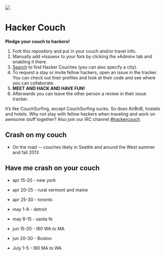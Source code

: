 ![](https://raw.github.com/jancborchardt/hackercouch/master/hackercouch.png)
# Hacker Couch

**Pledge your couch to hackers!**

1. Fork this repository and put in your couch and/or travel info.
2. Manually add »Issues« to your fork by clicking the »Admin« tab and enabling it there.
3. [Search](https://github.com/search?q=hackercouch+fork:true) to find Hacker Couches (you can also specify a city).
4. To request a stay or invite fellow hackers, open an issue in the tracker. You can check out their profiles and look at their code and see where you can collaborate.
5. **MEET AND HACK AND HAVE FUN!**
6. Afterwards you can leave the other person a review in their issue tracker.

It’s like CouchSurfing, except CouchSurfing sucks. So does AirBnB, hostels and hotels. Why not stay with fellow hackers when traveling and work on awesome stuff together? Also join our IRC channel [#hackercouch](http://webchat.freenode.net/?channels=#hackercouch).


## Crash on my couch

* On the road -- couches likely in Seattle and around the West summer and fall 2013

## Have me crash on your couch

* apr 15-20 - new york
* apr 20-25 - rural vermont and maine
* apr 25-30 - toronto
* may 1-8 - detroit
* may 8-15 - santa fe

* jun 15-20 - I80 WA to MA
* jun 20-30 - Boston
* July 1-5 - I90 MA to WA
